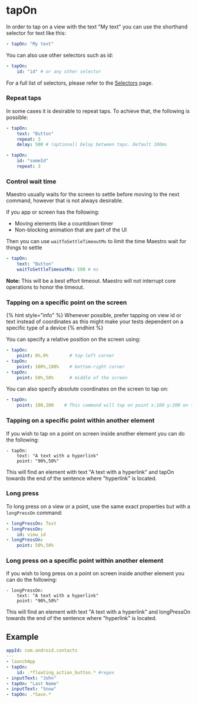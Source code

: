 # tapOn

In order to tap on a view with the text "My text" you can use the shorthand selector for text like this:

```yaml
- tapOn: "My text"
```

You can also use other selectors such as id:

```yaml
- tapOn:
    id: "id" # or any other selector
```

For a full list of selectors, please refer to the [Selectors](../selectors.md) page.

### Repeat taps

In some cases it is desirable to repeat taps. To achieve that, the following is possible:

```yaml
- tapOn:
    text: "Button"
    repeat: 3
    delay: 500 # (optional) Delay between taps. Default 100ms

- tapOn:
    id: "someId"
    repeat: 3
```



### Control wait time

Maestro usually waits for the screen to settle before moving to the next command, however that is not always desirable.

If you app or screen has the following:

* Moving elements like a countdown timer
* Non-blocking animation that are part of the UI

Then you can use `waitToSettleTimeoutMs` to limit the time Maestro wait for things to settle

```yaml
- tapOn:
    text: "Button"
    waitToSettleTimeoutMs: 500 # ms
```

**Note:** This will be a best effort timeout. Maestro will not interrupt core operations to honor the timeout.

### Tapping on a specific point on the screen

{% hint style="info" %}
Whenever possible, prefer tapping on view id or text instead of coordinates as this might make your tests dependent on a specific type of a device
{% endhint %}

You can specify a relative position on the screen using:

```yaml
- tapOn:
    point: 0%,0%        # top-left corner
- tapOn:
    point: 100%,100%    # bottom-right corner
- tapOn:
    point: 50%,50%      # middle of the screen
```

You can also specify absolute coordinates on the screen to tap on:

```yaml
- tapOn:
    point: 100,200    # This command will tap on point x:100 y:200 on the screen (in pixels)
```

### Tapping on a specific point within another element

If you wish to tap on a point on screen inside another element you can do the following:

```
- tapOn:
    text: "A text with a hyperlink"
    point: "90%,50%"
```

This will find an element with text "A text with a hyperlink" and tapOn towards the end of the sentence where "hyperlink" is located.

### Long press

To long press on a view or a point, use the same exact properties but with a `longPressOn` command:

```yaml
- longPressOn: Text
- longPressOn:
    id: view_id
- longPressOn:
    point: 50%,50%
```

### Long press on a specific point within another element

If you wish to long press on a point on screen inside another element you can do the following:

```
- longPressOn:
    text: "A text with a hyperlink"
    point: "90%,50%"
```

This will find an element with text "A text with a hyperlink" and longPressOn towards the end of the sentence where "hyperlink" is located.

## Example

```yaml
appId: com.android.contacts
---
- launchApp
- tapOn:
    id: .*floating_action_button.* #regex
- inputText: "John"
- tapOn: "Last Name"
- inputText: "Snow"
- tapOn: .*Save.*
```
